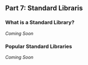 ## Part 7: Standard Libraris

### What is a Standard Library?

*Coming Soon*

### Popular Standard Libraries

*Coming Soon*
